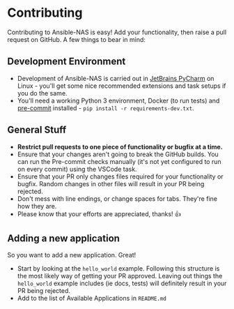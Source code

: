 # Contributing

Contributing to Ansible-NAS is easy! Add your functionality, then raise a pull request on GitHub. A few things to bear in mind:

## Development Environment

* Development of Ansible-NAS is carried out in [JetBrains PyCharm](https://www.jetbrains.com/?from=Ansible-NAS) on Linux - you'll get some nice recommended extensions and task setups if you do the same.
* You'll need a working Python 3 environment, Docker (to run tests) and [pre-commit](https://pre-commit.com) installed - `pip install -r requirements-dev.txt`.

## General Stuff

* **Restrict pull requests to one piece of functionality or bugfix at a time.**
* Ensure that your changes aren't going to break the GitHub builds. You can run the Pre-commit checks manually (it's not yet configured to run on every commit) using the VSCode task.
* Ensure that your PR only changes files required for your functionality or bugfix. Random changes in other files will result in your PR being rejected.
* Don't mess with line endings, or change spaces for tabs. They're fine how they are.
* Please know that your efforts are appreciated, thanks! :+1:

## Adding a new application

So you want to add a new application. Great!

* Start by looking at the `hello_world` example. Following this structure is the most likely way of getting your PR approved. Leaving out things the `hello_world` example includes (ie docs, tests) will definitely result in your PR being rejected.
* Add to the list of Available Applications in `README.md`
